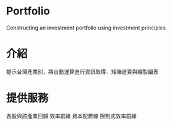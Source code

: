 # Portfolio
Constructing an investment portfolio using investment principles

# 介紹
提示台灣產業別，將自動運算進行資訊取得、矩陣運算與繪製圖表

# 提供服務
各股與該產業回歸
效率前緣
資本配置線
限制式效率前緣
